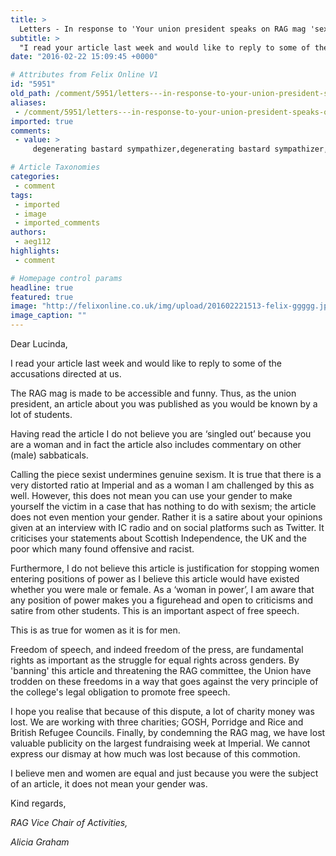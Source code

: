 ```yaml
---
title: >
  Letters - In response to 'Your union president speaks on RAG mag 'sexism'', Issue 1626
subtitle: >
  "I read your article last week and would like to reply to some of the accusations directed at us."
date: "2016-02-22 15:09:45 +0000"

# Attributes from Felix Online V1
id: "5951"
old_path: /comment/5951/letters---in-response-to-your-union-president-speaks-on-rag-mag-sexism-issue-1626
aliases:
 - /comment/5951/letters---in-response-to-your-union-president-speaks-on-rag-mag-sexism-issue-1626
imported: true
comments:
 - value: >
     degenerating bastard sympathizer,degenerating bastard sympathizer,degenerating bastard sympathizer,degenerating bastard sympathizer,Thanks for this article. I actually tested out this specific also it incredibly worked. <br>Gucci Shoes http://www.charopf.com/gucci-outlet/,Thanks for this article. I actually tested out this specific also it incredibly worked. <br>Gucci Shoes http://www.charopf.com/gucci-outlet/,agree to this apology due to oversight the best url is definitely: <br> Christian Louboutin Replica,agree to this apology due to oversight the best url is definitely: <br> Christian Louboutin Replica,You can look at that scanner, is incredibly fine and fastYM Protection None of these work inside model twelve. 0. 0. 1102-us. Not a solitary one, they will merely work for the actual variants. Whatever you people that happen to be sending junk email your current websites, you believe you can search to repair that? <br> Cheap Gucci,You can look at that scanner, is incredibly fine and fastYM Protection None of these work in

# Article Taxonomies
categories:
 - comment
tags:
 - imported
 - image
 - imported_comments
authors:
 - aeg112
highlights:
 - comment

# Homepage control params
headline: true
featured: true
image: "http://felixonline.co.uk/img/upload/201602221513-felix-ggggg.jpg"
image_caption: ""
---
```


Dear Lucinda,

I read your article last week and would like to reply to some of the accusations directed at us.

The RAG mag is made to be accessible and funny. Thus, as the union president, an article about you was published as you would be known by a lot of students.

Having read the article I do not believe you are ‘singled out’ because you are a woman and in fact the article also includes commentary on other (male) sabbaticals.

Calling the piece sexist undermines genuine sexism. It is true that there is a very distorted ratio at Imperial and as a woman I am challenged by this as well. However, this does not mean you can use your gender to make yourself the victim in a case that has nothing to do with sexism; the article does not even mention your gender. Rather it is a satire about your opinions given at an interview with IC radio and on social platforms such as Twitter. It criticises your statements about Scottish Independence, the UK and the poor which many found offensive and racist.

Furthermore, I do not believe this article is justification for stopping women entering positions of power as I believe this article would have existed whether you were male or female. As a ‘woman in power’, I am aware that any position of power makes you a figurehead and open to criticisms and satire from other students. This is an important aspect of free speech.

This is as true for women as it is for men.

Freedom of speech, and indeed freedom of the press, are fundamental rights as important as the struggle for equal rights across genders. By 'banning' this article and threatening the RAG committee, the Union have trodden on these freedoms in a way that goes against the very principle of the college's legal obligation to promote free speech.

I hope you realise that because of this dispute, a lot of charity money was lost. We are working with three charities; GOSH, Porridge and Rice and British Refugee Councils. Finally, by condemning the RAG mag, we have lost valuable publicity on the largest fundraising week at Imperial. We cannot express our dismay at how much was lost because of this commotion.

I believe men and women are equal and just because you were the subject of an article, it does not mean your gender was.

Kind regards,

_RAG Vice Chair of Activities,_

_Alicia Graham_

